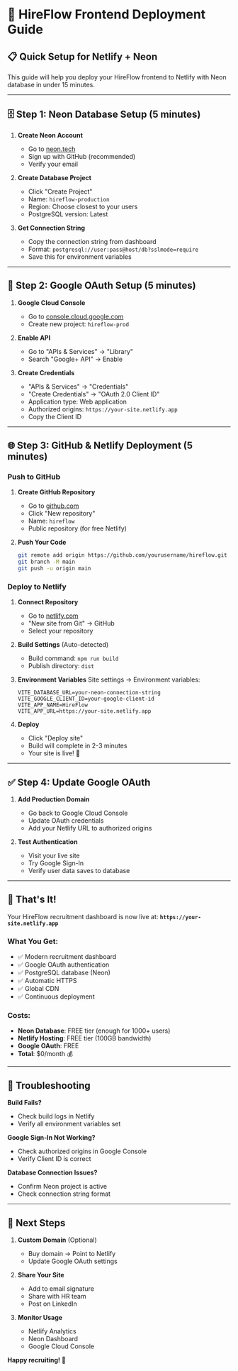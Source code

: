 # 🚀 HireFlow Frontend Deployment Guide

## 📋 Quick Setup for Netlify + Neon

This guide will help you deploy your HireFlow frontend to Netlify with Neon database in under 15 minutes.

---

## 🗄️ Step 1: Neon Database Setup (5 minutes)

1. **Create Neon Account**
   - Go to [neon.tech](https://neon.tech)
   - Sign up with GitHub (recommended)
   - Verify your email

2. **Create Database Project**
   - Click "Create Project"
   - Name: `hireflow-production`
   - Region: Choose closest to your users
   - PostgreSQL version: Latest

3. **Get Connection String**
   - Copy the connection string from dashboard
   - Format: `postgresql://user:pass@host/db?sslmode=require`
   - Save this for environment variables

---

## 🔐 Step 2: Google OAuth Setup (5 minutes)

1. **Google Cloud Console**
   - Go to [console.cloud.google.com](https://console.cloud.google.com)
   - Create new project: `hireflow-prod`

2. **Enable API**
   - Go to "APIs & Services" → "Library"
   - Search "Google+ API" → Enable

3. **Create Credentials**
   - "APIs & Services" → "Credentials"
   - "Create Credentials" → "OAuth 2.0 Client ID"
   - Application type: Web application
   - Authorized origins: `https://your-site.netlify.app`
   - Copy the Client ID

---

## 🌐 Step 3: GitHub & Netlify Deployment (5 minutes)

### Push to GitHub

1. **Create GitHub Repository**
   - Go to [github.com](https://github.com)
   - Click "New repository"
   - Name: `hireflow`
   - Public repository (for free Netlify)

2. **Push Your Code**
   ```bash
   git remote add origin https://github.com/yourusername/hireflow.git
   git branch -M main
   git push -u origin main
   ```

### Deploy to Netlify

1. **Connect Repository**
   - Go to [netlify.com](https://netlify.com)
   - "New site from Git" → GitHub
   - Select your repository

2. **Build Settings** (Auto-detected)
   - Build command: `npm run build`
   - Publish directory: `dist`

3. **Environment Variables**
   Site settings → Environment variables:
   ```
   VITE_DATABASE_URL=your-neon-connection-string
   VITE_GOOGLE_CLIENT_ID=your-google-client-id
   VITE_APP_NAME=HireFlow
   VITE_APP_URL=https://your-site.netlify.app
   ```

4. **Deploy**
   - Click "Deploy site"
   - Build will complete in 2-3 minutes
   - Your site is live! 🎉

---

## ✅ Step 4: Update Google OAuth

1. **Add Production Domain**
   - Go back to Google Cloud Console
   - Update OAuth credentials
   - Add your Netlify URL to authorized origins

2. **Test Authentication**
   - Visit your live site
   - Try Google Sign-In
   - Verify user data saves to database

---

## 🎯 That's It!

Your HireFlow recruitment dashboard is now live at:
**`https://your-site.netlify.app`**

### What You Get:
- ✅ Modern recruitment dashboard
- ✅ Google OAuth authentication  
- ✅ PostgreSQL database (Neon)
- ✅ Automatic HTTPS
- ✅ Global CDN
- ✅ Continuous deployment

### Costs:
- **Neon Database**: FREE tier (enough for 1000+ users)
- **Netlify Hosting**: FREE tier (100GB bandwidth)
- **Google OAuth**: FREE
- **Total**: $0/month 💰

---

## 🔧 Troubleshooting

**Build Fails?**
- Check build logs in Netlify
- Verify all environment variables set

**Google Sign-In Not Working?**
- Check authorized origins in Google Console
- Verify Client ID is correct

**Database Connection Issues?**
- Confirm Neon project is active
- Check connection string format

---

## 🚀 Next Steps

1. **Custom Domain** (Optional)
   - Buy domain → Point to Netlify
   - Update Google OAuth settings

2. **Share Your Site**
   - Add to email signature
   - Share with HR team
   - Post on LinkedIn

3. **Monitor Usage**
   - Netlify Analytics
   - Neon Dashboard
   - Google Cloud Console

**Happy recruiting! 🎉**
